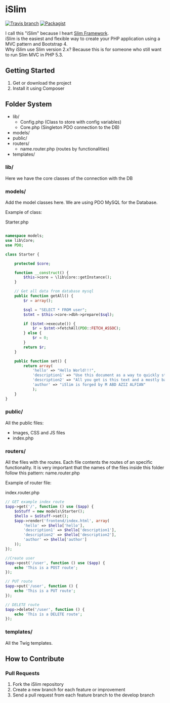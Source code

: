 iSlim
=======
[![Travis branch](https://img.shields.io/travis/rust-lang/rust/master.svg)](https://github.com/aalfiann/iSlim)
[![Packagist](https://img.shields.io/packagist/l/doctrine/orm.svg)](https://github.com/aalfiann/iSlim/blob/master/license.md)

I call this "iSlim" because I heart [Slim Framework](http://www.slimframework.com/).<br>
iSlim is the easiest and flexible way to create your PHP application using a MVC pattern and Bootstrap 4.<br>
Why iSlim use Slim version 2.x? Because this is for someone who still want to run Slim MVC in PHP 5.3.


Getting Started
---------------
1. Get or download the project
2. Install it using Composer

Folder System
---------------
* lib/
    * Config.php (Class to store with config variables)
    * Core.php (Singleton PDO connection to the DB)   
* models/
* public/
* routers/
	* name.router.php (routes by functionalities)
* templates/

### lib/

Here we have the core classes of the connection with the DB

### models/

Add the model classes here.
We are using PDO MySQL for the Database.

Example of class:

Starter.php

```php

namespace models;
use lib\Core;
use PDO;

class Starter {

    protected $core;

    function __construct() {
        $this->core = \lib\Core::getInstance();
    }

    // Get all data from database mysql
	public function getAll() {
		$r = array();		

		$sql = "SELECT * FROM user";
		$stmt = $this->core->dbh->prepare($sql);		

		if ($stmt->execute()) {
			$r = $stmt->fetchAll(PDO::FETCH_ASSOC);		   	
		} else {
			$r = 0;
		}		
		return $r;
	}

    public function set() {
        return array(
			'hello' => "Hello World!!!",
			'description1' => "Use this document as a way to quickly start any new project.",
			'description2' => "All you get is this text and a mostly barebones HTML document.",
			'author' => "iSlim is forged by M ABD AZIZ ALFIAN"
			);
    }
}
```

### public/

All the public files:
* Images, CSS and JS files
* index.php

### routers/

All the files with the routes. Each file contents the routes of an specific functionality.
It is very important that the names of the files inside this folder follow this pattern: name.router.php

Example of router file:

index.router.php

```php
// GET example index route
$app->get('/', function () use ($app) {
    $oStuff = new models\Starter();
    $hello = $oStuff->set();
    $app->render('frontend/index.html', array(
        'hello' => $hello['hello'],
        'description1' => $hello['description1'],
        'description2' => $hello['description2'],
        'author' => $hello['author']
    ));
});

//Create user
$app->post('/user', function () use ($app) {
    echo 'This is a POST route';
});

// PUT route
$app->put('/user', function () {
    echo 'This is a PUT route';
});

// DELETE route
$app->delete('/user', function () {
    echo 'This is a DELETE route';
});
```

### templates/

All the Twig templates.

How to Contribute
-----------------
### Pull Requests

1. Fork the iSlim repository
2. Create a new branch for each feature or improvement
3. Send a pull request from each feature branch to the develop branch
